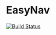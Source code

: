 # EasyNav

[![Build Status](https://travis-ci.org/monceeef/EasyNav.svg?branch=master)](https://travis-ci.org/monceeef/EasyNav)
